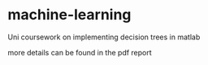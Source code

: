 # machine-learning
Uni coursework on implementing decision trees in matlab

more details can be found in the pdf report 
